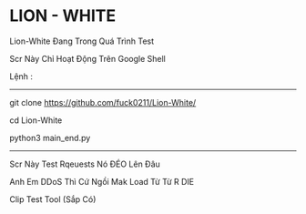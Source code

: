 # LION - WHITE
Lion-White Đang Trong Quá Trình Test

Scr Này Chỉ Hoạt Động Trên Google Shell 

Lệnh :

- - - - - - - - - - - - - - - - - - - - - - - - -

git clone https://github.com/fuck0211/Lion-White/

cd Lion-White

python3 main_end.py

- - - - - - - - - - - - - - - - - - - - - - - - - 

Scr Này Test Rqeuests Nó ĐÉO Lên Đâu

Anh Em DDoS Thì Cứ Ngồi Mak Load Từ Từ R DIE 

Clip Test Tool (Sắp Có)



